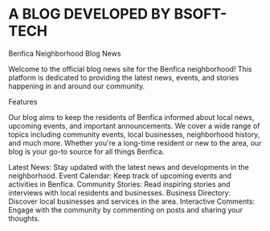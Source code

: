 # A BLOG DEVELOPED BY BSOFT-TECH 
Benfica Neighborhood Blog News

Welcome to the official blog news site for the Benfica neighborhood! This platform is dedicated to providing the latest news, events, and stories happening in and around our community.

Features

Our blog aims to keep the residents of Benfica informed about local news, upcoming events, and important announcements. We cover a wide range of topics including community events, local businesses, neighborhood history, and much more. Whether you're a long-time resident or new to the area, our blog is your go-to source for all things Benfica.

Latest News: Stay updated with the latest news and developments in the neighborhood.
Event Calendar: Keep track of upcoming events and activities in Benfica.
Community Stories: Read inspiring stories and interviews with local residents and businesses.
Business Directory: Discover local businesses and services in the area.
Interactive Comments: Engage with the community by commenting on posts and sharing your thoughts.
